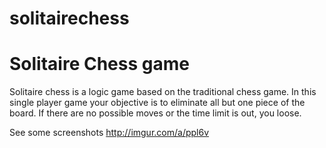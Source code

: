 # solitairechess
# Solitaire Chess game

Solitaire chess is a logic game based on the traditional chess game. In this single player
game your objective is to eliminate all but one piece of the board. If there are no possible
moves or the time limit is out, you loose.

See some screenshots http://imgur.com/a/ppl6v
